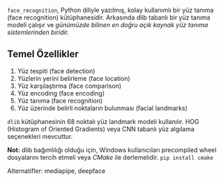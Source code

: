 `face_recognition`, Python diliyle yazılmış,
kolay kullanımlı bir yüz tanıma (face recognition)
kütüphanesidir. Arkasında dlib tabanlı bir yüz tanıma
modeli çalışır ve _günümüzde bilinen en doğru açık kaynak
yüz tanıma sistemlerinden biridir._

## Temel Özellikler

1. Yüz tespiti (face detection)
2. Yüzlerin yerini belirleme (face location)
3. Yüz karşılaştırma (face comparison)
4. Yüz encoding (face encoding)
5. Yüz tanıma (face recognition)
6. Yüz üzerinde belirli noktaların bulunması (facial landmarks)

`dlib` kütüphanesinin 68 noktalı yüz landmark modeli kullanılır.
HOG (Histogram of Oriented Gradients) veya CNN tabanlı yüz algılama
seçenekleri mevcuttur.

**Not:** dlib bağımlılığı olduğu için, Windows kullanıcıları
precompiled wheel dosyalarını tercih etmeli veya _CMake_ ile
derlemelidir. `pip install cmake`

Alternatifler: 
mediapipe, deepface